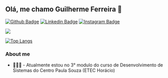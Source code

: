 ## Olá, me chamo Guilherme Ferreira 👋


[![Github Badge](https://img.shields.io/badge/-Github-000?style=flat-square&logo=Github&logoColor=white&link=https://github.com/gfferreiira)](https://github.com/gfferreiira)
[![Linkedin Badge](https://img.shields.io/badge/-LinkedIn-blue?style=flat-square&logo=Linkedin&logoColor=white&link=https://www.linkedin.com/in/guilherme-ferreira/)](https://www.linkedin.com/in/guilherme-ferreira/)
[![Instagram Badge](https://img.shields.io/badge/-Instagram-DF0174?style=for-the-badge&labelColor=DF0174&logo=instagram&logoColor=white&link=https://www.instagram.com/g.fferreiira/)](https://www.instagram.com/g.fferreiira/)

<a href="https://www.instagram.com/g.fferreiira" alt="Instagram" target="_blank">
  <img src="https://img.shields.io/badge/-Instagram-DF0174?style=for-the- 
   badge&labelColor=DF0174&logo=instagram&logoColor=white&link=https://www.instagram.com/g.fferreiira">
</a>

[![Top Langs](https://github-readme-stats.vercel.app/api/top-langs/?username=gfferreiira&layout=compact)](https://github.com/gfferreiira/github-readme-stats)

### About me

- 👨🏼‍🏫 - Atualmente estou no 3° modulo do curso de Desenvolvimento de Sistemas do Centro Paula Souza (ETEC Horácio) 
